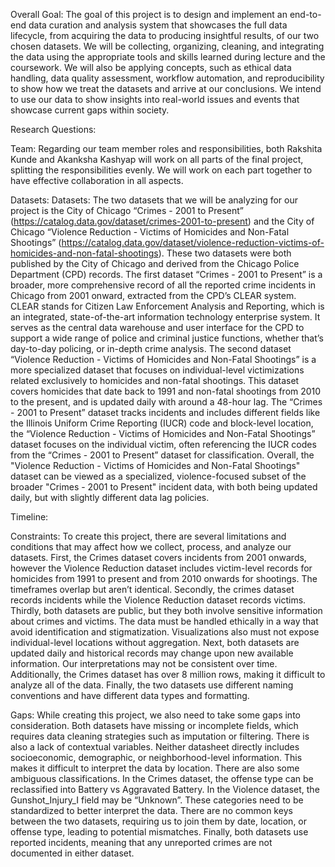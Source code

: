 Overall Goal: The goal of this project is to design and implement an end-to-end data curation and analysis system that showcases the full data lifecycle, from acquiring the data to producing insightful results, of our two chosen datasets. We will be collecting, organizing, cleaning, and integrating the data using the appropriate tools and skills learned during lecture and the coursework. We will also be applying concepts, such as ethical data handling, data quality assessment, workflow automation, and reproducibility to show how we treat the datasets and arrive at our conclusions. We intend to use our data to show insights into real-world issues and events that showcase current gaps within society. 

Research Questions:

Team: Regarding our team member roles and responsibilities, both Rakshita Kunde and Akanksha Kashyap will work on all parts of the final project, splitting the responsibilities evenly. We will work on each part together to have effective collaboration in all aspects.

Datasets: Datasets: The two datasets that we will be analyzing for our project is the City of Chicago “Crimes - 2001 to Present” (https://catalog.data.gov/dataset/crimes-2001-to-present) and the City of Chicago “Violence Reduction - Victims of Homicides and Non-Fatal Shootings” (https://catalog.data.gov/dataset/violence-reduction-victims-of-homicides-and-non-fatal-shootings). These two datasets were both published by the City of Chicago and derived from the Chicago Police Department (CPD) records. 
  The first dataset “Crimes - 2001 to Present” is a broader, more comprehensive record of all the reported crime incidents in Chicago from 2001 onward, extracted from the CPD’s CLEAR system. CLEAR stands for Citizen Law Enforcement Analysis and Reporting, which is an integrated, state-of-the-art information technology enterprise system. It serves as the central data warehouse and user interface for the CPD to support a wide range of police and criminal justice functions, whether that’s day-to-day policing, or in-depth crime analysis. 
  The second dataset “Violence Reduction - Victims of Homicides and Non-Fatal Shootings” is a more specialized dataset that focuses on individual-level victimizations related exclusively to homicides and non-fatal shootings. This dataset covers homicides that date back to 1991 and non-fatal shootings from 2010 to the present, and is updated daily with around a 48-hour lag.
  The “Crimes - 2001 to Present” dataset tracks incidents and includes different fields like the Illinois Uniform Crime Reporting (IUCR) code and block-level location, the “Violence Reduction - Victims of Homicides and Non-Fatal Shootings” dataset focuses on the individual victim, often referencing the IUCR codes from the “Crimes - 2001 to Present” dataset for classification. Overall, the "Violence Reduction - Victims of Homicides and Non-Fatal Shootings" dataset can be viewed as a specialized, violence-focused subset of the broader "Crimes - 2001 to Present" incident data, with both being updated daily, but with slightly different data lag policies.

Timeline:

Constraints: To create this project, there are several limitations and conditions that may affect how we collect, process, and analyze our datasets. First, the Crimes dataset covers incidents from 2001 onwards, however the Violence Reduction dataset includes victim-level records for homicides from 1991 to present and from 2010 onwards for shootings. The timeframes overlap but aren’t identical. Secondly, the crimes dataset records incidents while the Violence Reduction dataset records victims. Thirdly, both datasets are public, but they both involve sensitive information about crimes and victims. The data must be handled ethically in a way that avoid identification and stigmatization. Visualizations also must not expose individual-level locations without aggregation. Next, both datasets are updated daily and historical records may change upon new available information. Our interpretations may not be consistent over time. Additionally, the Crimes dataset has over 8 million rows, making it difficult to analyze all of the data. Finally, the two datasets use different naming conventions and have different data types and formatting. 

Gaps: While creating this project, we also need to take some gaps into consideration. Both datasets have missing or incomplete fields, which requires data cleaning strategies such as imputation or filtering. There is also a lack of contextual variables. Neither datasheet directly includes socioeconomic, demographic, or neighborhood-level information. This makes it difficult to interpret the data by location. There are also some ambiguous classifications. In the Crimes dataset, the offense type can be reclassified into Battery vs Aggravated Battery. In the Violence dataset, the Gunshot_Injury_I field may be “Unknown”. These categories need to be standardized to better interpret the data. There are no common keys between the two datasets, requiring us to join them by date, location, or offense type, leading to potential mismatches. Finally, both datasets use reported incidents, meaning that any unreported crimes are not documented in either dataset.
